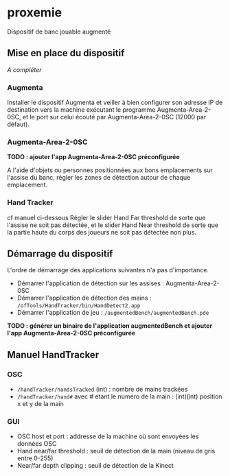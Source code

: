 # proxemie
Dispositif de banc jouable augmenté

## Mise en place du dispositif

*A compléter*

### Augmenta

Installer le dispositif Augmenta et veiller à bien configurer son adresse IP de destination vers la machine exécutant le programme Augmenta-Area-2-0SC, et le port sur celui écouté par Augmenta-Area-2-0SC (12000 par défaut).

### Augmenta-Area-2-0SC

**TODO : ajouter l'app Augmenta-Area-2-0SC préconfigurée**

A l'aide d'objets ou personnes positionnées aux bons emplacements sur l'assise du banc, régler les zones de détection autour de chaque emplacement.

### Hand Tracker

cf manuel ci-dessous
Régler le slider Hand Far threshold de sorte que l'assise ne soit pas détectée, et le slider Hand Near threshold de sorte que la partie haute du corps des joueurs ne soit pas détectée non plus.

## Démarrage du dispositif 

L'ordre de démarrage des applications suivantes n'a pas d'importance.

- Démarrer l'application de détection sur les assises : Augmenta-Area-2-0SC
- Démarrer l'application de détection des mains : `/ofTools/HandTracker/bin/HandDetect2.app`
- Démarrer l'application de jeu : `/augmentedBench/augmentedBench.pde`

**TODO : générer un binaire de l'application augmentedBench et ajouter l'app Augmenta-Area-2-0SC préconfigurée**

## Manuel HandTracker

### OSC

- `/handTracker/handsTracked` (int) : nombre de mains trackées
- `/handTracker/hand#` avec # étant le numéro de la main : (int)(int) position x et y de la main

### GUI

- OSC host et port : addresse de la machine où sont envoyées les données OSC
- Hand near/far threshold : seuil de détection de la main (niveau de gris entre 0-255)
- Near/far depth clipping : seuil de détection de la Kinect 

